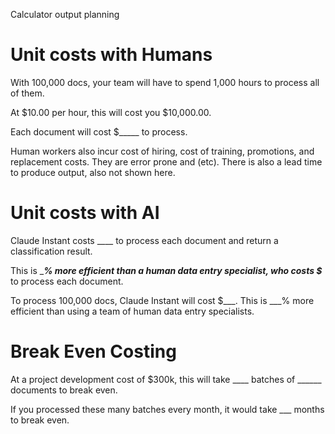 Calculator output planning

# Unit costs with Humans

With 100,000 docs, your team will have to spend 1,000 hours to process all of them. 

At $10.00 per hour, this will cost you $10,000.00.

Each document will cost $_____ to process.

Human workers also incur cost of hiring, cost of training, promotions, and replacement costs. They are error prone and (etc). There is also a lead time to produce output, also not shown here.

# Unit costs with AI

Claude Instant costs ____ to process each document and return a classification result. 

This is ____% more efficient than a human data entry specialist, who costs $___ to process each document.

To process 100,000 docs, Claude Instant will cost $___. This is ___% more efficient than using a team of human data entry specialists.

# Break Even Costing

At a project development cost of $300k, this will take ____ batches of ______ documents to break even.

If you processed these many batches every month, it would take ___ months to break even.
